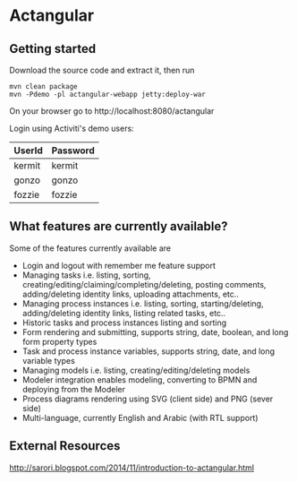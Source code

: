 Actangular
==========

## Getting started
Download the source code and extract it, then run 
```
mvn clean package 
mvn -Pdemo -pl actangular-webapp jetty:deploy-war
```
On your browser go to http://localhost:8080/actangular

Login using Activiti's demo users:

UserId  | Password
------- | -------------
kermit  | kermit
gonzo   | gonzo
fozzie  | fozzie


## What features are currently available?
Some of the features currently available are
* Login and logout with remember me feature support
* Managing tasks i.e. listing, sorting, creating/editing/claiming/completing/deleting, posting comments, adding/deleting identity links, uploading attachments, etc..
* Managing process instances i.e. listing, sorting, starting/deleting, adding/deleting identity links, listing related tasks, etc..
* Historic tasks and process instances listing and sorting
* Form rendering and submitting, supports string, date, boolean, and long form property types
* Task and process instance variables, supports string, date, and long variable types
* Managing models i.e. listing, creating/editing/deleting models
* Modeler integration enables modeling, converting to BPMN and deploying from the Modeler
* Process diagrams rendering using SVG (client side) and PNG (sever side)
* Multi-language, currently English and Arabic (with RTL support)


## External Resources
http://sarori.blogspot.com/2014/11/introduction-to-actangular.html
